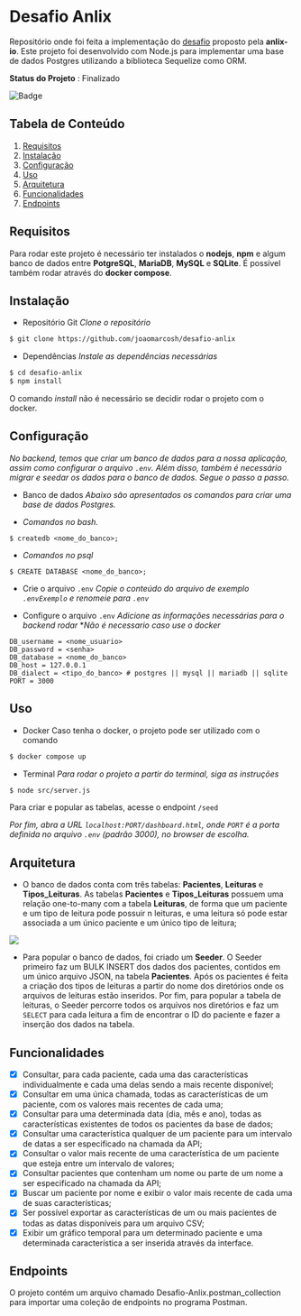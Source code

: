 # Desafio Anlix
Repositório onde foi feita a implementação do [desafio](https://github.com/anlix-io/desafio-anlix) proposto pela **anlix-io**.
Este projeto foi desenvolvido com Node.js para implementar uma base de dados Postgres utilizando a biblioteca Sequelize como ORM.

**Status do Projeto** : Finalizado

![Badge](https://img.shields.io/badge/Node.js-43853D?style=for-the-badge&logo=node.js&logoColor=white)

## Tabela de Conteúdo

1. [Requisitos](#requisitos)
2. [Instalação](#instalação)
3. [Configuração](#configuração)
4. [Uso](#uso)
5. [Arquitetura](#arquitetura)
6. [Funcionalidades](#funcionalidades)
7. [Endpoints](#endpoints)

## Requisitos
Para rodar este projeto é necessário ter instalados o **nodejs**, **npm** e algum banco de dados entre **PotgreSQL**, **MariaDB**, **MySQL** e **SQLite**. É possível também rodar através do **docker compose**.

## Instalação
- Repositório Git
  *Clone o repositório*
``` bash
$ git clone https://github.com/joaomarcosh/desafio-anlix
```
- Dependências
  *Instale as dependências necessárias*
``` bash
$ cd desafio-anlix
$ npm install
```
O comando *install* não é necessário se decidir rodar o projeto com o docker.

## Configuração
*No backend, temos que criar um banco de dados para a nossa aplicação, assim como configurar o arquivo ```.env```.* 
*Além disso, também é necessário migrar e seedar os dados para o banco de dados.*
*Segue o passo a passo.*

- Banco de dados
  *Abaixo são apresentados os comandos para criar uma base de dados Postgres.*

- *Comandos no bash.*
```
$ createdb <nome_do_banco>;
```
-  *Comandos no psql*
```
$ CREATE DATABASE <nome_do_banco>;
```

- Crie o arquivo ```.env```
  *Copie o conteúdo do arquivo de exemplo ```.envExemplo``` e renomeie para ```.env```*

- Configure o arquivo ```.env```
  *Adicione as informações necessárias para o backend rodar*
  **Não é necessario caso use o docker*
``` text
DB_username = <nome_usuario>
DB_password = <senha>
DB_database = <nome_do_banco>
DB_host = 127.0.0.1
DB_dialect = <tipo_do_banco> # postgres || mysql || mariadb || sqlite
PORT = 3000
```

## Uso
 - Docker
Caso tenha o docker, o projeto pode ser utilizado com o comando
```bash
$ docker compose up
```

 - Terminal
*Para rodar o projeto a partir do terminal, siga as instruções*

``` bash
$ node src/server.js
```

Para criar e popular as tabelas, acesse o endpoint ```/seed```

*Por fim, abra a URL ```localhost:PORT/dashboard.html```, onde ```PORT``` é a porta definida no arquivo ```.env``` (padrão 3000), no browser de escolha.*

## Arquitetura
- O banco de dados conta com três tabelas: **Pacientes**, **Leituras** e **Tipos_Leituras**. As tabelas **Pacientes** e **Tipos_Leituras** possuem uma relação one-to-many com a tabela **Leituras**, de forma que um paciente e um tipo de leitura pode possuir n leituras, e uma leitura só pode estar associada a um único paciente e um único tipo de leitura;

![](https://i.imgur.com/rS4CGwq.png)

- Para popular o banco de dados, foi criado um **Seeder**. O Seeder primeiro faz um BULK INSERT dos dados dos pacientes, contidos em um único arquivo JSON, na tabela **Pacientes**. Após os pacientes é feita a criação dos tipos de leituras a partir do nome dos diretórios onde os arquivos de leituras estão inseridos. Por fim, para popular a tabela de leituras, o Seeder percorre todos os arquivos nos diretórios e faz um ```SELECT``` para cada leitura a fim de encontrar o ID do paciente e fazer a inserção dos dados na tabela.

## Funcionalidades
- [x] Consultar, para cada paciente, cada uma das características individualmente e cada uma delas sendo a mais recente disponível;
- [x] Consultar em uma única chamada, todas as características de um paciente, com os valores mais recentes de cada uma;
- [x] Consultar para uma determinada data (dia, mês e ano), todas as características existentes de todos os pacientes da base de dados;
- [x] Consultar uma característica qualquer de um paciente para um intervalo de datas a ser especificado na chamada da API;
- [x] Consultar o valor mais recente de uma característica de um paciente que esteja entre um intervalo de valores;
- [x] Consultar pacientes que contenham um nome ou parte de um nome a ser especificado na chamada da API;
- [x] Buscar um paciente por nome e exibir o valor mais recente de cada uma de suas características;
- [x] Ser possível exportar as características de um ou mais pacientes de todas as datas disponíveis para um arquivo CSV;
- [x] Exibir um gráfico temporal para um determinado paciente e uma determinada característica a ser inserida através da interface.

## Endpoints

O projeto contém um arquivo chamado Desafio-Anlix.postman_collection para importar uma coleção de endpoints no programa Postman.
